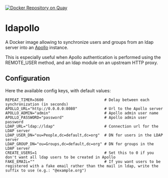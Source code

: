 [![Docker Repository on Quay](https://quay.io/repository/genouest/ldapollo/status "Docker Repository on Quay")](https://quay.io/repository/genouest/ldapollo)

# ldapollo

A Docker image allowing to synchronize users and groups from an ldap server into an [Apollo](https://github.com/GMOD/apollo) instance.

This is especially useful when Apollo authentication is performed using the REMOTE_USER method, and an ldap module on an upstream HTTP proxy.

## Configuration

Here the available config keys, with default values:

```
REPEAT_TIMER=3600                           # Delay between each synchronization (in seconds)
APOLLO_URL="http://0.0.0.0:8080"            # Url to the Apollo server
APOLLO_ADMIN="admin"                        # Apollo admin user name
APOLLO_PASSWORD="password"                  # Apollo admin user password
LDAP_URL="ldap://ldap"                      # Connection url for the LDAP server
LDAP_USER_DN="ou=People,dc=default,dc=org"  # DN for users in the LDAP server
LDAP_GROUP_DN="ou=Groups,dc=default,dc=org" # DN for groups in the LDAP server
CREATE_USERS=1                              # Set this to 0 if you don't want all ldap users to be created in Apollo
FAKE_EMAIL=""                               # If you want users to be registered with a fake email rather than the mail in ldap, write the suffix to use (e.g.: "@example.org")
```
